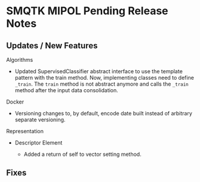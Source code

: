 SMQTK MIPOL Pending Release Notes
=================================


Updates / New Features
----------------------

Algorithms

- Updated SupervisedClassifier abstract interface to use the template pattern
  with the train method. Now, implementing classes need to define
  ``_train``. The ``train`` method is not abstract anymore and calls the
  ``_train`` method after the input data consolidation.

Docker

- Versioning changes to, by default, encode date built instead of arbitrary
  separate versioning.

Representation

- Descriptor Element

  - Added a return of self to vector setting method.


Fixes
-----
